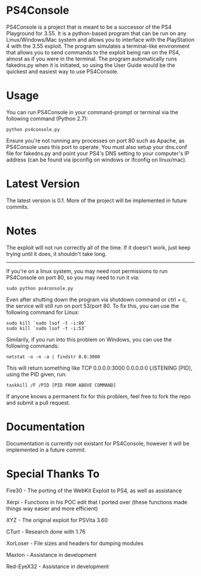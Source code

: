 # PS4Console
PS4Console is a project that is meant to be a successor of the PS4 Playground for 3.55. It is a python-based program that can be run on any Linux/Windows/Mac system and allows you to interface with the PlayStation 4 with the 3.55 exploit. The program simulates a terminal-like environment that allows you to send commands to the exploit being ran on the PS4, almost as if you were in the terminal. The program automatically runs fakedns.py when it is initiated, so using the User Guide would be the quickest and easiest way to use PS4Console.

# Usage
You can run PS4Console in your command-prompt or terminal via the following command (Python 2.7):

```
python ps4console.py
```

Ensure you're not running any processes on port 80 such as Apache, as PS4Console uses this port to operate. You must also setup your dns.conf file for fakedns.py and point your PS4's DNS setting to your computer's IP address (can be found via ipconfig on windows or ifconfig on linux/mac).

# Latest Version
The latest version is 0.1. More of the project will be implemented in future commits.

# Notes
The exploit will not run correctly all of the time. If it doesn't work, just keep trying until it does, it shouldn't take long.

---

If you're on a linux system, you may need root permissions to run PS4Console on port 80, so you may need to run it via:
```
sudo python ps4console.py
```

Even after shutting down the program via shutdown command or ctrl + c, the service will still run on port 53/port 80. To fix this, you can use the following command for Linux:
```
sudo kill `sudo lsof -t -i:80`
sudo kill `sudo lsof -t -i:53`
```

Similarily, if you run into this problem on Windows, you can use the following commands:
```
netstat -o -n -a | findstr 0.0:3000
```

This will return something like TCP    0.0.0.0:3000      0.0.0.0:0              LISTENING       [PID], using the PID given, run:
```
taskkill /F /PID [PID FROM ABOVE COMMAND]
```

If anyone knows a permanent fix for this problem, feel free to fork the repo and submit a pull request.

# Documentation
Documentation is currently not existant for PS4Console, however it will be implemented in a future commit.

# Special Thanks To
Fire30 - The porting of the WebKit Exploit to PS4, as well as assistance

Xerpi - Functions in his POC edit that I ported over (these functions made things way easier and more efficient)

XYZ - The original exploit for PSVita 3.60

CTurt - Research done with 1.76

XorLoser - File sizes and headers for dumping modules

Maxton - Assistance in development

Red-EyeX32 - Assistance in development


